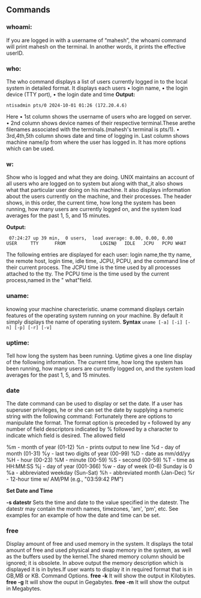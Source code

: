 ## Commands

### whoami:

If you are logged in with a username of “mahesh”, the whoami command will print mahesh
on the terminal. In another words, it prints the effective userID.

### who:

The who command displays a list of users currently logged in to the local system in detailed
format.
It displays each users
• login name,
• the login device (TTY port),
• the login date and time
**Output:**

```
ntisadmin pts/0 2024-10-01 01:26 (172.20.4.6)
```

Here
• 1st column shows the username of users who are logged on server.
• 2nd column shows device names of their respective terminal.These arethe filenames
associated with the terminals.(mahesh's terminal is pts/1).
• 3rd,4th,5th column shows date and time of logging in.
Last column shows machine name/ip from where the user has logged in.
It has more options which can be used.

### w:

Show who is logged and what they are doing.
UNIX maintains an account of all users who are logged on to system but along with that,,it also
shows what that particular user doing on his machine.
It also displays information about the users currently on the machine, and their processes.
The header shows, in this order, the current time, how long the system has been running, how
many users are currently logged on, and the system load averages for the past 1, 5, and 15
minutes.

**Output:**

```
 07:24:27 up 39 min,  0 users,  load average: 0.00, 0.00, 0.00
USER     TTY      FROM             LOGIN@   IDLE   JCPU   PCPU WHAT
```

The following entries are displayed for each user: login name,the tty name, the remote host,
login time, idle time, JCPU, PCPU, and the command line of their current process.
The JCPU time is the time used by all processes attached to the tty.
The PCPU time is the time used by the current process,named in the " what"field.

### uname:

knowing your machine charecteristic.
uname command displays certain features of the operating system running on your machine.
By default it simply displays the name of operating system.
**Syntax**
`uname [-a] [-i] [-n] [-p] [-r] [-v]`

### uptime:

Tell how long the system has been running.
Uptime gives a one line display of the following information.
The current time, how long the system has been running, how many users are currently logged
on, and the system load averages for the past 1, 5, and 15 minutes.

### date

The date command can be used to display or set the date. If a user has superuser privileges, he
or she can set the date by supplying a numeric string with the following command:
Fortunately there are options to manipulate the format. The format option is preceded by `+`
followed by any number of field descriptors indicated by % followed by a character to indicate
which field is desired. The allowed field

%m - month of year (01-12)
%n - prints output to new line
%d - day of month (01-31)
%y - last two digits of year (00-99)
%D - date as mm/dd/yy
%H - hour (00-23)
%M - minute (00-59)
%S - second (00-59)
%T - time as HH:MM:SS
%j - day of year (001-366)
%w - day of week (0-6) Sunday is 0
%a - abbreviated weekday (Sun-Sat)
%h - abbreviated month (Jan-Dec)
%r - 12-hour time w/ AM/PM (e.g., "03:59:42 PM")

**Set Date and Time**

**-s datestr** Sets the time and date to the value specified in the datestr. The datestr may
contain the month names, timezones, 'am', 'pm', etc. See examples for an example of how the
date and time can be set.

### free

Display amount of free and used memory in the system.
It displays the total amount of free and used physical and swap memory in the system, as well
as the buffers used by the kernel.The shared memory column should be ignored; it is obsolete.
In above output the memory description which is displayed it is in bytes.If user wants to display
it in required format that is in GB,MB or KB.
Command Options.
**free -k**
It will show the output in Kilobytes.
**free -g**
It will show the ouput in Gegabytes.
**free -m**
It will show the output in Megabytes.
